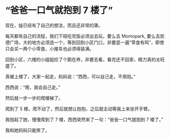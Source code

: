 # “爸爸一口气就抱到 7 楼了”

现在，娃已经有了自己的想法，而且还非常的犟。

每天都有自己的流程，我们下班吃完饭必须出去玩，要么去 Momopark, 要么去凯德广场，大的地方必须选一个，等到回到小区门口，非要逛一遍“零食有鸣”，即使只会买一两个小零食，小推车也必须得装满。

回到小区，六楼的小姐姐捡了个鹅在养，非要去看，看完还不回家，精力真的太旺盛了。

真被上楼了，大家一起走，妈妈说：“西西，可以自己走，不用抱。”

西西说：“嗯，我会自己走。”

然后就一步一步的爬楼梯了。

爬到了 5 楼，爬不动了，然后就想让抱抱，之后就主动等我上来张开手臂。

我抱起了她，慢慢爬到了 7 楼，西西突然来了一句：“爸爸一口气就抱到 7 楼了。”

我和她妈妈只能笑了。

